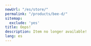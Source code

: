 ```yaml
---
newUrl: "/es/store/"
permalink: "/products/bee-d/"
sitemap:
  exclude: 'yes'
title: Oops!
description: Item no longer available!
lang: es
---
```

